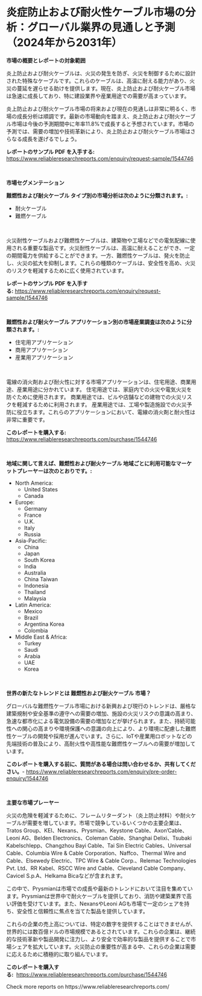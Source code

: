 <p><h1>炎症防止および耐火性ケーブル市場の分析：グローバル業界の見通しと予測（2024年から2031年）</h1></p><p><strong>市場の概要とレポートの対象範囲</strong></p>
<p><p>炎上防止および耐火ケーブルは、火災の発生を防ぎ、火災を制御するために設計された特殊なケーブルです。これらのケーブルは、高温に耐える能力があり、火災の蔓延を遅らせる助けを提供します。現在、炎上防止および耐火ケーブル市場は急速に成長しており、特に建設業界や産業用途での需要が高まっています。</p><p>炎上防止および耐火ケーブル市場の将来および現在の見通しは非常に明るく、市場の成長分析は順調です。最新の市場動向を踏まえ、炎上防止および耐火ケーブル市場は今後の予測期間中に年率11.8%で成長すると予想されています。市場の予測では、需要の増加や技術革新により、炎上防止および耐火ケーブル市場はさらなる成長を遂げるでしょう。</p></p>
<p><strong>レポートのサンプル PDF を入手する:</strong> <a href="https://www.reliableresearchreports.com/enquiry/request-sample/1544746">https://www.reliableresearchreports.com/enquiry/request-sample/1544746</a></p>
<p>&nbsp;</p>
<p><strong>市場セグメンテーション</strong></p>
<p><strong>難燃性および耐火ケーブル タイプ別の市場分析は次のように分類されます。:</strong></p>
<p><ul><li>耐火ケーブル</li><li>難燃ケーブル</li></ul></p>
<p>&nbsp;</p>
<p><p>火災耐性ケーブルおよび難燃性ケーブルは、建築物や工場などでの電気配線に使用される重要な製品です。火災耐性ケーブルは、高温に耐えることができ、一定の期間電力を供給することができます。一方、難燃性ケーブルは、発火を防止し、火災の拡大を抑制します。これらの種類のケーブルは、安全性を高め、火災のリスクを軽減するために広く使用されています。</p></p>
<p><strong>レポートのサンプル PDF を入手する:</strong>&nbsp;<a href="https://www.reliableresearchreports.com/enquiry/request-sample/1544746">https://www.reliableresearchreports.com/enquiry/request-sample/1544746</a></p>
<p>&nbsp;</p>
<p><strong> 難燃性および耐火ケーブル アプリケーション別の市場産業調査は次のように分類されます。:</strong></p>
<p><ul><li>住宅用アプリケーション</li><li>商用アプリケーション</li><li>産業用アプリケーション</li></ul></p>
<p>&nbsp;</p>
<p><p>電線の消火剤および耐火性に対する市場アプリケーションは、住宅用途、商業用途、産業用途に分かれています。 住宅用途では、家庭内での火災や電気火災を防ぐために使用されます。 商業用途では、ビルや店舗などの建物での火災リスクを軽減するために利用されます。 産業用途では、工場や製造施設での火災予防に役立ちます。これらのアプリケーションにおいて、電線の消火剤と耐火性は非常に重要です。</p></p>
<p><strong>このレポートを購入する:</strong>&nbsp; <a href="https://www.reliableresearchreports.com/purchase/1544746">https://www.reliableresearchreports.com/purchase/1544746</a></p>
<p>&nbsp;</p>
<p><strong>地域に関して言えば、難燃性および耐火ケーブル 地域ごとに利用可能なマーケットプレーヤーは次のとおりです。:</strong></p>
<p><ul>
    <li>
        North America:
        <ul>
            <li>United States</li>
            <li>Canada</li>
        </ul>
    </li>
    <li>
        Europe:
        <ul>
            <li>Germany</li>
            <li>France</li>
            <li>U.K.</li>
            <li>Italy</li>
            <li>Russia</li>
        </ul>
    </li>
    <li>
        Asia-Pacific:
        <ul>
            <li>China</li>
            <li>Japan</li>
            <li>South Korea</li>
            <li>India</li>
            <li>Australia</li>
            <li>China Taiwan</li>
            <li>Indonesia</li>
            <li>Thailand</li>
            <li>Malaysia</li>
        </ul>
    </li>
    <li>
        Latin America:
        <ul>
            <li>Mexico</li>
            <li>Brazil</li>
            <li>Argentina Korea</li>
            <li>Colombia</li>
        </ul>
    </li>
    <li>
        Middle East & Africa:
        <ul>
            <li>Turkey</li>
            <li>Saudi</li>
            <li>Arabia</li>
            <li>UAE</li>
            <li>Korea</li>
        </ul>
    </li>
    </ul></p>
<p>&nbsp;</p>
<p><strong>世界の新たなトレンドとは 難燃性および耐火ケーブル 市場？</strong></p>
<p><p>グローバルな難燃性ケーブル市場における新興および現行のトレンドは、厳格な建築規制や安全基準の遵守への需要の増加、施設の火災リスクの意識の高まり、急速な都市化による電気設備の需要の増加などが挙げられます。また、持続可能性への関心の高まりや環境保護への意識の向上により、より環境に配慮した難燃性ケーブルの開発や採用が進んでいます。さらに、IoTや産業用ロボットなどの先端技術の普及により、高耐火性や高性能な難燃性ケーブルへの需要が増加しています。</p></p>
<p><strong>このレポートを購入する前に、質問がある場合は問い合わせるか、共有してください。</strong>- <a href="https://www.reliableresearchreports.com/enquiry/pre-order-enquiry/1544746">https://www.reliableresearchreports.com/enquiry/pre-order-enquiry/1544746</a></p>
<p>&nbsp;</p>
<p><strong>主要な市場プレーヤー</strong></p>
<p><p>火災の危険を軽減するために、フレームリターダント（炎上防止材料）や耐火ケーブルが需要を増しています。市場で競争しているいくつかの主要企業は、Tratos Group、KEI、Nexans、Prysmian、Keystone Cable、Axon’Cable、Leoni AG、Belden Electronics、Coleman Cable、Shanghai Delixi、Tsubaki Kabelschlepp、Changzhou Bayi Cable、Tai Sin Electric Cables、Universal Cable、Columbia Wire & Cable Corporation、Naffco、Thermal Wire and Cable、Elsewedy Electric、TPC Wire & Cable Corp.、Relemac Technologies Pvt. Ltd、RR Kabel、RSCC Wire and Cable、Cleveland Cable Company、Cavicel S.p.A、Helkama Bicaなどが含まれます。</p><p>この中で、Prysmianは市場での成長や最新のトレンドにおいて注目を集めています。Prysmianは世界中で耐火ケーブルを提供しており、消防や建築業界で高い評価を受けています。また、NexansやLeoni AGも市場で一定のシェアを持ち、安全性と信頼性に焦点を当てた製品を提供しています。</p><p>これらの企業の売上高については、特定の数字を提供することはできませんが、世界的には数百億ドルの市場規模であるとされています。これらの企業は、継続的な技術革新や製品開発に注力し、より安全で効率的な製品を提供することで市場シェアを拡大しています。火災防止の重要性が高まる中、これらの企業は需要に応えるために積極的に取り組んでいます。</p></p>
<p><strong>このレポートを購入する:</strong>&nbsp;&nbsp;<a href="https://www.reliableresearchreports.com/purchase/1544746">https://www.reliableresearchreports.com/purchase/1544746</a></p>
<p>Check more reports on https://www.reliableresearchreports.com/</p>